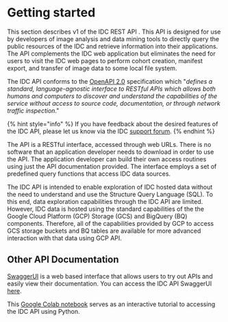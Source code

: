 # Getting started

This section describes v1 of the IDC REST API . This API is designed for use by developers of image analysis and data mining tools to directly query the public resources of the IDC and retrieve information into their applications. The API complements the IDC web application but eliminates the need for users to visit the IDC web pages to perform cohort creation, manifest export, and transfer of image data to some local file system.

The IDC API conforms to the [OpenAPI 2.0](https://swagger.io/specification/) specification which "_defines a standard, language-agnostic interface to RESTful APIs which allows both humans and computers to discover and understand the capabilities of the service without access to source code, documentation, or through network traffic inspection_."

{% hint style="info" %}
If you have feedback about the desired features of the IDC API, please let us know via the IDC [support forum](https://discourse.canceridc.dev).
{% endhint %}

The API is a RESTful interface, accessed through web URLs. There is no software that an application developer needs to download in order to use the API. The application developer can build their own access routines using just the API documentation provided. The interface employs a set of predefined query functions that access IDC data sources.

The IDC API is intended to enable exploration of IDC hosted data without the need to understand and use the Structure Query Language \(SQL\). To this end, data exploration capabilities through the IDC API are limited. However, IDC data is hosted using the standard capabilities of the the Google Cloud Platform \(GCP\) Storage \(GCS\) and BigQuery \(BQ\) components. Therefore, all of the capabilities provided by GCP to access GCS storage buckets and BQ tables are available for more advanced interaction with that data using GCP API.

## Other API Documentation

[SwaggerUI](https://swagger.io/tools/swagger-ui/) is a web based interface that allows users to try out APIs and easily view their documentation. You can access the IDC API SwaggerUI [here](https://api.imaging.datacommons.cancer.gov/v1/swagger).

This [Google Colab notebook](https://github.com/ImagingDataCommons/IDC-Examples/blob/master/API/notebooks/How_to_use_IDC_APIs.ipynb) serves as an interactive tutorial to accessing the IDC API using Python.

